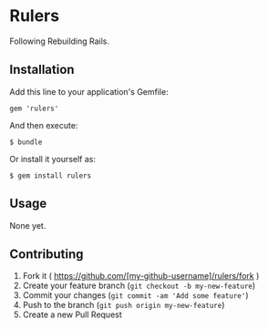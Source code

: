 # Rulers

Following Rebuilding Rails.

## Installation

Add this line to your application's Gemfile:

    gem 'rulers'

And then execute:

    $ bundle

Or install it yourself as:

    $ gem install rulers

## Usage

None yet.

## Contributing

1. Fork it ( https://github.com/[my-github-username]/rulers/fork )
2. Create your feature branch (`git checkout -b my-new-feature`)
3. Commit your changes (`git commit -am 'Add some feature'`)
4. Push to the branch (`git push origin my-new-feature`)
5. Create a new Pull Request
